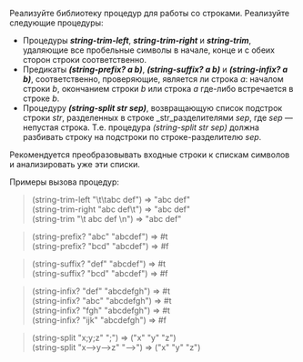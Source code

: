 
Реализуйте библиотеку процедур для работы со строками. Реализуйте следующие процедуры:

-   Процедуры  _**string-trim-left**_,  _**string-trim-right**_  и  _**string-trim**_, удаляющие все пробельные символы в начале, конце и с обеих сторон строки соответственно.
-   Предикаты  _**(string-prefix? a b)**_,  _**(string-suffix? a b)**_  и  _**(string-infix? a b)**_, соответственно, проверяющие, является ли строка  _a_: началом строки  _b_, окончанием строки  _b_  или строка  _a_  где-либо встречается в строке  _b_.
-   Процедуру  _**(string-split str sep)**_, возвращающую список подстрок строки  _str_, разделенных в строке  _str_разделителями  _sep_, где  _sep_  — непустая строка. Т.е. процедура  _(string-split str sep)_  должна разбивать строку на подстроки по строке-разделителю  _sep_.

Рекомендуется преобразовывать входные строки к спискам символов и анализировать уже эти списки.

Примеры вызова процедур:

> (string-trim-left  "\t\tabc def")   ⇒ "abc def"   
> (string-trim-right "abc def\t")     ⇒ "abc def"   
> (string-trim       "\t abc def \n") ⇒ "abc def"  
   
> (string-prefix? "abc" "abcdef")  ⇒ #t   
> (string-prefix? "bcd" "abcdef")  ⇒ #f  
     
> (string-suffix? "def" "abcdef")  ⇒ #t   
> (string-suffix? "bcd" "abcdef") ⇒ #f  
  
> (string-infix? "def" "abcdefgh") ⇒ #t   
> (string-infix? "abc" "abcdefgh") ⇒ #t   
> (string-infix? "fgh" "abcdefgh") ⇒ #t   
> (string-infix? "ijk" "abcdefgh") ⇒ #f  
   
> (string-split "x;y;z" ";")       ⇒ ("x" "y" "z")   
> (string-split "x-->y-->z" "-->") ⇒ ("x" "y" "z")  

